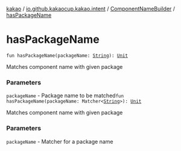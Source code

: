 [kakao](../../index.md) / [io.github.kakaocup.kakao.intent](../index.md) / [ComponentNameBuilder](index.md) / [hasPackageName](./has-package-name.md)

# hasPackageName

`fun hasPackageName(packageName: `[`String`](https://kotlinlang.org/api/latest/jvm/stdlib/kotlin/-string/index.html)`): `[`Unit`](https://kotlinlang.org/api/latest/jvm/stdlib/kotlin/-unit/index.html)

Matches component name with given package

### Parameters

`packageName` - Package name to be matched`fun hasPackageName(packageName: Matcher<`[`String`](https://kotlinlang.org/api/latest/jvm/stdlib/kotlin/-string/index.html)`>): `[`Unit`](https://kotlinlang.org/api/latest/jvm/stdlib/kotlin/-unit/index.html)

Matches component name with given package

### Parameters

`packageName` - Matcher for a package name